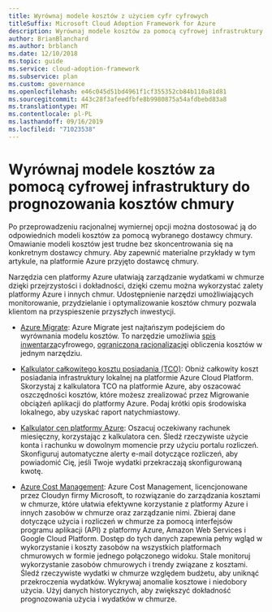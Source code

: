 ```yaml
---
title: Wyrównaj modele kosztów z użyciem cyfr cyfrowych
titleSuffix: Microsoft Cloud Adoption Framework for Azure
description: Wyrównaj modele kosztów za pomocą cyfrowej infrastruktury do prognozowania kosztów chmury.
author: BrianBlanchard
ms.author: brblanch
ms.date: 12/10/2018
ms.topic: guide
ms.service: cloud-adoption-framework
ms.subservice: plan
ms.custom: governance
ms.openlocfilehash: e46c045d51bd4961f1cf355352cb84b110a81d81
ms.sourcegitcommit: 443c28f3afeedfbfe8b9980875a54afdbebd83a8
ms.translationtype: MT
ms.contentlocale: pl-PL
ms.lasthandoff: 09/16/2019
ms.locfileid: "71023538"
---
```

# <a name="align-cost-models-with-the-digital-estate-to-forecast-cloud-costs"></a>Wyrównaj modele kosztów za pomocą cyfrowej infrastruktury do prognozowania kosztów chmury

Po przeprowadzeniu racjonalnej wymiernej opcji można dostosować ją do odpowiednich modeli kosztów za pomocą wybranego dostawcy chmury. Omawianie modeli kosztów jest trudne bez skoncentrowania się na konkretnym dostawcy chmury. Aby zapewnić materialne przykłady w tym artykule, na platformie Azure przyjęto dostawcę chmury.

Narzędzia cen platformy Azure ułatwiają zarządzanie wydatkami w chmurze dzięki przejrzystości i dokładności, dzięki czemu można wykorzystać zalety platformy Azure i innych chmur. Udostępnienie narzędzi umożliwiających monitorowanie, przydzielanie i optymalizowanie kosztów chmury pozwala klientom na przyspieszenie przyszłych inwestycji.

- [Azure Migrate](https://docs.microsoft.com/azure/migrate/migrate-overview): Azure Migrate jest najtańszym podejściem do wyrównania modelu kosztów. To narzędzie umożliwia [spis inwentarza](./inventory.md)cyfrowego, [ograniczoną racjonalizację](./rationalize.md)i obliczenia kosztów w jednym narzędziu.

- [Kalkulator całkowitego kosztu posiadania (TCO)](https://azure.microsoft.com/pricing/tco/calculator/): Obniż całkowity koszt posiadania infrastruktury lokalnej na platformie Azure Cloud Platform. Skorzystaj z kalkulatora TCO na platformie Azure, aby oszacować oszczędności kosztów, które możesz zrealizować przez Migrowanie obciążeń aplikacji do platformy Azure. Podaj krótki opis środowiska lokalnego, aby uzyskać raport natychmiastowy.

- [Kalkulator cen platformy Azure](https://azure.microsoft.com/pricing): Oszacuj oczekiwany rachunek miesięczny, korzystając z kalkulatora cen. Śledź rzeczywiste użycie konta i rachunku w dowolnym momencie przy użyciu portalu rozliczeń. Skonfiguruj automatyczne alerty e-mail dotyczące rozliczeń, aby powiadomić Cię, jeśli Twoje wydatki przekraczają skonfigurowaną kwotę.

- [Azure Cost Management](https://azure.microsoft.com/services/cost-management): Azure Cost Management, licencjonowane przez Cloudyn firmy Microsoft, to rozwiązanie do zarządzania kosztami w chmurze, które ułatwia efektywne korzystanie z platformy Azure i innych zasobów w chmurze oraz zarządzanie nimi. Zbieraj dane dotyczące użycia i rozliczeń w chmurze za pomocą interfejsów programu aplikacji (API) z platformy Azure, Amazon Web Services i Google Cloud Platform. Dostęp do tych danych zapewnia pełny wgląd w wykorzystanie i koszty zasobów na wszystkich platformach chmurowych w formie jednego połączonego widoku. Stale monitoruj wykorzystanie zasobów chmurowych i trendy związane z kosztami. Śledź rzeczywiste wydatki w chmurze względem budżetu, aby uniknąć przekroczenia wydatków. Wykrywaj anomalie kosztowe i niedobory użycia. Użyj danych historycznych, aby zwiększyć dokładność prognozowania użycia i wydatków w chmurze.
